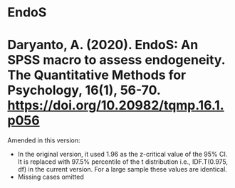 # EndoS
# Daryanto, A. (2020). EndoS: An SPSS macro to assess endogeneity. The Quantitative Methods for Psychology, 16(1), 56-70. https://doi.org/10.20982/tqmp.16.1.p056
Amended in this version:
* In the original version, it used 1.96 as the z-critical value of the 95% CI.
It is replaced with 97.5% percentile of the t distribution i.e., IDF.T(0.975, df) in the current version. For a large sample these values are identical. 
* Missing cases omitted
